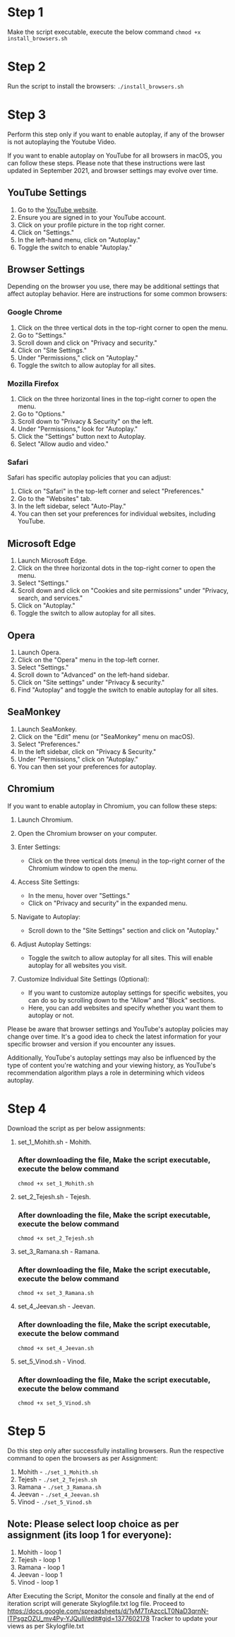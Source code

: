 # Step 1
Make the script executable, execute the below command
`chmod +x install_browsers.sh`

# Step 2
Run the script to install the browsers:
`./install_browsers.sh`

# Step 3
Perform this step only if you want to enable autoplay, if any of the browser is not autoplaying the Youtube Video.

If you want to enable autoplay on YouTube for all browsers in macOS, you can follow these steps. Please note that these instructions were last updated in September 2021, and browser settings may evolve over time.

## YouTube Settings

1. Go to the [YouTube website](https://www.youtube.com).
2. Ensure you are signed in to your YouTube account.
3. Click on your profile picture in the top right corner.
4. Click on "Settings."
5. In the left-hand menu, click on "Autoplay."
6. Toggle the switch to enable "Autoplay."

## Browser Settings

Depending on the browser you use, there may be additional settings that affect autoplay behavior. Here are instructions for some common browsers:

### Google Chrome

1. Click on the three vertical dots in the top-right corner to open the menu.
2. Go to "Settings."
3. Scroll down and click on "Privacy and security."
4. Click on "Site Settings."
5. Under "Permissions," click on "Autoplay."
6. Toggle the switch to allow autoplay for all sites.

### Mozilla Firefox

1. Click on the three horizontal lines in the top-right corner to open the menu.
2. Go to "Options."
3. Scroll down to "Privacy & Security" on the left.
4. Under "Permissions," look for "Autoplay."
5. Click the "Settings" button next to Autoplay.
6. Select "Allow audio and video."

### Safari

Safari has specific autoplay policies that you can adjust:

1. Click on "Safari" in the top-left corner and select "Preferences."
2. Go to the "Websites" tab.
3. In the left sidebar, select "Auto-Play."
4. You can then set your preferences for individual websites, including YouTube.


## Microsoft Edge

1. Launch Microsoft Edge.
2. Click on the three horizontal dots in the top-right corner to open the menu.
3. Select "Settings."
4. Scroll down and click on "Cookies and site permissions" under "Privacy, search, and services."
5. Click on "Autoplay."
6. Toggle the switch to allow autoplay for all sites.

## Opera

1. Launch Opera.
2. Click on the "Opera" menu in the top-left corner.
3. Select "Settings."
4. Scroll down to "Advanced" on the left-hand sidebar.
5. Click on "Site settings" under "Privacy & security."
6. Find "Autoplay" and toggle the switch to enable autoplay for all sites.

## SeaMonkey

1. Launch SeaMonkey.
2. Click on the "Edit" menu (or "SeaMonkey" menu on macOS).
3. Select "Preferences."
4. In the left sidebar, click on "Privacy & Security."
5. Under "Permissions," click on "Autoplay."
6. You can then set your preferences for autoplay.

## Chromium

If you want to enable autoplay in Chromium, you can follow these steps:

1. Launch Chromium.
2. Open the Chromium browser on your computer.
3. Enter Settings:
   - Click on the three vertical dots (menu) in the top-right corner of the Chromium window to open the menu.

4. Access Site Settings:
   - In the menu, hover over "Settings."
   - Click on "Privacy and security" in the expanded menu.

5. Navigate to Autoplay:
   - Scroll down to the "Site Settings" section and click on "Autoplay."

6. Adjust Autoplay Settings:
   - Toggle the switch to allow autoplay for all sites. This will enable autoplay for all websites you visit.

7. Customize Individual Site Settings (Optional):
   - If you want to customize autoplay settings for specific websites, you can do so by scrolling down to the "Allow" and "Block" sections.
   - Here, you can add websites and specify whether you want them to autoplay or not.


Please be aware that browser settings and YouTube's autoplay policies may change over time. It's a good idea to check the latest information for your specific browser and version if you encounter any issues.

Additionally, YouTube's autoplay settings may also be influenced by the type of content you're watching and your viewing history, as YouTube's recommendation algorithm plays a role in determining which videos autoplay.

# Step 4
Download the script as per below assignments:
1. set_1_Mohith.sh - Mohith.
   
   ### After downloading the file, Make the script executable, execute the below command
   `chmod +x set_1_Mohith.sh`
2. set_2_Tejesh.sh - Tejesh.
   
   ### After downloading the file, Make the script executable, execute the below command
   `chmod +x set_2_Tejesh.sh`
3. set_3_Ramana.sh - Ramana.
   
   ### After downloading the file, Make the script executable, execute the below command
   `chmod +x set_3_Ramana.sh`
4. set_4_Jeevan.sh - Jeevan.
   ### After downloading the file, Make the script executable, execute the below command
   `chmod +x set_4_Jeevan.sh`
5. set_5_Vinod.sh - Vinod.
   ### After downloading the file, Make the script executable, execute the below command
   `chmod +x set_5_Vinod.sh`


# Step 5
Do this step only after successfully installing browsers.
Run the respective command to open the browsers as per Assignment:
1. Mohith - `./set_1_Mohith.sh`
2. Tejesh - `./set_2_Tejesh.sh`
3. Ramana - `./set_3_Ramana.sh`
4. Jeevan - `./set_4_Jeevan.sh`
5. Vinod - `./set_5_Vinod.sh`

## Note: Please select loop choice as per assignment (its loop 1 for everyone):
1. Mohith - loop 1
2. Tejesh - loop 1
3. Ramana - loop 1
4. Jeevan - loop 1
5. Vinod - loop 1

After Executing the Script,
Monitor the console and finally at the end of iteration script will generate Skylogfile.txt log file.
Proceed to https://docs.google.com/spreadsheets/d/1yM7TrAzccLT0NaD3qrnN-ITPsgzOZU_mv4Py-YJQuII/edit#gid=1377602178 Tracker to update your views as per Skylogfile.txt

